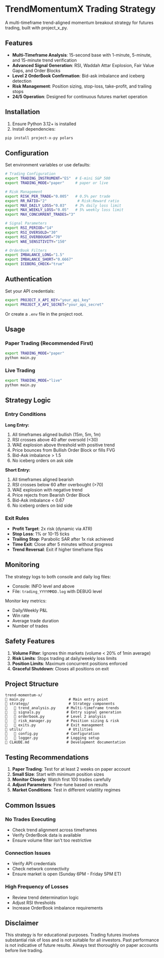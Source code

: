# TrendMomentumX Trading Strategy

A multi-timeframe trend-aligned momentum breakout strategy for futures trading, built with project_x_py.

## Features

- **Multi-Timeframe Analysis**: 15-second base with 1-minute, 5-minute, and 15-minute trend verification
- **Advanced Signal Generation**: RSI, Waddah Attar Explosion, Fair Value Gaps, and Order Blocks
- **Level 2 OrderBook Confirmation**: Bid-ask imbalance and iceberg detection
- **Risk Management**: Position sizing, stop-loss, take-profit, and trailing stops
- **24/5 Operation**: Designed for continuous futures market operation

## Installation

1. Ensure Python 3.12+ is installed
2. Install dependencies:
```bash
pip install project-x-py polars
```

## Configuration

Set environment variables or use defaults:

```bash
# Trading Configuration
export TRADING_INSTRUMENT="ES"  # E-mini S&P 500
export TRADING_MODE="paper"     # paper or live

# Risk Management
export RISK_PER_TRADE="0.005"   # 0.5% per trade
export RR_RATIO="2"              # Risk:Reward ratio
export MAX_DAILY_LOSS="0.03"    # 3% daily loss limit
export MAX_WEEKLY_LOSS="0.05"   # 5% weekly loss limit
export MAX_CONCURRENT_TRADES="3"

# Signal Parameters
export RSI_PERIOD="14"
export RSI_OVERSOLD="30"
export RSI_OVERBOUGHT="70"
export WAE_SENSITIVITY="150"

# OrderBook Filters
export IMBALANCE_LONG="1.5"
export IMBALANCE_SHORT="0.6667"
export ICEBERG_CHECK="true"
```

## Authentication

Set your API credentials:

```bash
export PROJECT_X_API_KEY="your_api_key"
export PROJECT_X_API_SECRET="your_api_secret"
```

Or create a `.env` file in the project root.

## Usage

### Paper Trading (Recommended First)

```bash
export TRADING_MODE="paper"
python main.py
```

### Live Trading

```bash
export TRADING_MODE="live"
python main.py
```

## Strategy Logic

### Entry Conditions

**Long Entry:**
1. All timeframes aligned bullish (15m, 5m, 1m)
2. RSI crosses above 40 after oversold (<30)
3. WAE explosion above threshold with positive trend
4. Price bounces from Bullish Order Block or fills FVG
5. Bid-Ask imbalance > 1.5
6. No iceberg orders on ask side

**Short Entry:**
1. All timeframes aligned bearish
2. RSI crosses below 60 after overbought (>70)
3. WAE explosion with negative trend
4. Price rejects from Bearish Order Block
5. Bid-Ask imbalance < 0.67
6. No iceberg orders on bid side

### Exit Rules

- **Profit Target**: 2x risk (dynamic via ATR)
- **Stop Loss**: 1% or 10-15 ticks
- **Trailing Stop**: Parabolic SAR after 1x risk achieved
- **Time Exit**: Close after 5 minutes without progress
- **Trend Reversal**: Exit if higher timeframe flips

## Monitoring

The strategy logs to both console and daily log files:
- Console: INFO level and above
- File: `trading_YYYYMMDD.log` with DEBUG level

Monitor key metrics:
- Daily/Weekly P&L
- Win rate
- Average trade duration
- Number of trades

## Safety Features

1. **Volume Filter**: Ignores thin markets (volume < 20% of 1min average)
2. **Risk Limits**: Stops trading at daily/weekly loss limits
3. **Position Limits**: Maximum concurrent positions enforced
4. **Graceful Shutdown**: Closes all positions on exit

## Project Structure

```
trend-momentum-x/
   main.py                    # Main entry point
   strategy/                  # Strategy components
      trend_analysis.py     # Multi-timeframe trends
      signals.py            # Entry signal generation
      orderbook.py          # Level 2 analysis
      risk_manager.py       # Position sizing & risk
      exits.py              # Exit management
   utils/                     # Utilities
      config.py             # Configuration
      logger.py             # Logging setup
   CLAUDE.md                 # Development documentation
```

## Testing Recommendations

1. **Paper Trading**: Test for at least 2 weeks on paper account
2. **Small Size**: Start with minimum position sizes
3. **Monitor Closely**: Watch first 100 trades carefully
4. **Adjust Parameters**: Fine-tune based on results
5. **Market Conditions**: Test in different volatility regimes

## Common Issues

### No Trades Executing
- Check trend alignment across timeframes
- Verify OrderBook data is available
- Ensure volume filter isn't too restrictive

### Connection Issues
- Verify API credentials
- Check network connectivity
- Ensure market is open (Sunday 6PM - Friday 5PM ET)

### High Frequency of Losses
- Review trend determination logic
- Adjust RSI thresholds
- Increase OrderBook imbalance requirements

## Disclaimer

This strategy is for educational purposes. Trading futures involves substantial risk of loss and is not suitable for all investors. Past performance is not indicative of future results. Always test thoroughly on paper accounts before live trading.